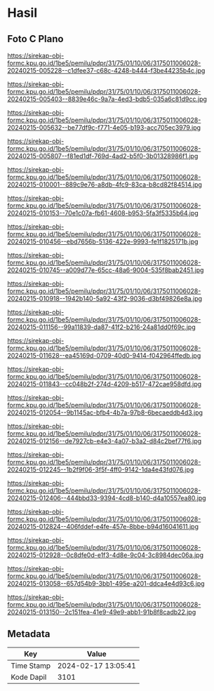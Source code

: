# Hasil

## Foto C Plano

https://sirekap-obj-formc.kpu.go.id/1be5/pemilu/pdpr/31/75/01/10/06/3175011006028-20240215-005228--c1dfee37-c68c-4248-b444-f3be44235b4c.jpg

https://sirekap-obj-formc.kpu.go.id/1be5/pemilu/pdpr/31/75/01/10/06/3175011006028-20240215-005403--8839e46c-9a7a-4ed3-bdb5-035a6c81d9cc.jpg

https://sirekap-obj-formc.kpu.go.id/1be5/pemilu/pdpr/31/75/01/10/06/3175011006028-20240215-005632--be77df9c-f771-4e05-b193-acc705ec3979.jpg

https://sirekap-obj-formc.kpu.go.id/1be5/pemilu/pdpr/31/75/01/10/06/3175011006028-20240215-005807--f81ed1df-769d-4ad2-b5f0-3b01328986f1.jpg

https://sirekap-obj-formc.kpu.go.id/1be5/pemilu/pdpr/31/75/01/10/06/3175011006028-20240215-010001--889c9e76-a8db-4fc9-83ca-b8cd82f84514.jpg

https://sirekap-obj-formc.kpu.go.id/1be5/pemilu/pdpr/31/75/01/10/06/3175011006028-20240215-010153--70e1c07a-fb61-4608-b953-5fa3f5335b64.jpg

https://sirekap-obj-formc.kpu.go.id/1be5/pemilu/pdpr/31/75/01/10/06/3175011006028-20240215-010456--ebd7656b-5136-422e-9993-fe1f1825171b.jpg

https://sirekap-obj-formc.kpu.go.id/1be5/pemilu/pdpr/31/75/01/10/06/3175011006028-20240215-010745--a009d77e-65cc-48a6-9004-535f8bab2451.jpg

https://sirekap-obj-formc.kpu.go.id/1be5/pemilu/pdpr/31/75/01/10/06/3175011006028-20240215-010918--1942b140-5a92-43f2-9036-d3bf49826e8a.jpg

https://sirekap-obj-formc.kpu.go.id/1be5/pemilu/pdpr/31/75/01/10/06/3175011006028-20240215-011156--99a11839-da87-41f2-b216-24a81dd0f69c.jpg

https://sirekap-obj-formc.kpu.go.id/1be5/pemilu/pdpr/31/75/01/10/06/3175011006028-20240215-011628--ea45169d-0709-40d0-9414-f042964ffedb.jpg

https://sirekap-obj-formc.kpu.go.id/1be5/pemilu/pdpr/31/75/01/10/06/3175011006028-20240215-011843--cc048b2f-274d-4209-b517-472cae958dfd.jpg

https://sirekap-obj-formc.kpu.go.id/1be5/pemilu/pdpr/31/75/01/10/06/3175011006028-20240215-012054--9b1145ac-bfb4-4b7a-97b8-6becaeddb4d3.jpg

https://sirekap-obj-formc.kpu.go.id/1be5/pemilu/pdpr/31/75/01/10/06/3175011006028-20240215-012156--de7927cb-e4e3-4a07-b3a2-d84c2bef77f6.jpg

https://sirekap-obj-formc.kpu.go.id/1be5/pemilu/pdpr/31/75/01/10/06/3175011006028-20240215-012245--1b2f9f06-3f5f-4ff0-9142-1da4e43fd076.jpg

https://sirekap-obj-formc.kpu.go.id/1be5/pemilu/pdpr/31/75/01/10/06/3175011006028-20240215-012406--444bbd33-9394-4cd8-b140-d4a10557ea80.jpg

https://sirekap-obj-formc.kpu.go.id/1be5/pemilu/pdpr/31/75/01/10/06/3175011006028-20240215-012824--406fddef-e4fe-457e-8bbe-b94d16041611.jpg

https://sirekap-obj-formc.kpu.go.id/1be5/pemilu/pdpr/31/75/01/10/06/3175011006028-20240215-012928--0c8dfe0d-e1f3-4d8e-9c04-3c8984dec06a.jpg

https://sirekap-obj-formc.kpu.go.id/1be5/pemilu/pdpr/31/75/01/10/06/3175011006028-20240215-013058--657d54b9-3bb1-495e-a201-ddca4e4d93c6.jpg

https://sirekap-obj-formc.kpu.go.id/1be5/pemilu/pdpr/31/75/01/10/06/3175011006028-20240215-013150--2c151fea-41e9-49e9-abb1-91b8f8cadb22.jpg


## Metadata

| Key        | Value               |
| ---------- | ------------------- |
| Time Stamp | 2024-02-17 13:05:41 |
| Kode Dapil | 3101                |



